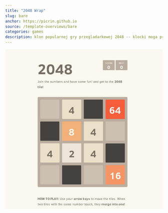 ```yaml
---
title: "2048 Wrap"
slug: bare
anchor: https://picrin.github.io
source: /template-overviews/bare
categories: games
description: klon popularnej gry przegladarkowej 2048 -- klocki moga przenikac przez sciany!
---
```


<img src="/assets/img/2048wrap.jpg" class="img-responsive" alt="Bare Bootstrap HTML Starter Template">
